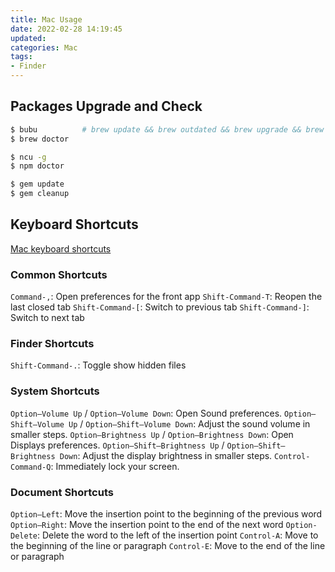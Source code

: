 ```yaml
---
title: Mac Usage
date: 2022-02-28 14:19:45
updated:
categories: Mac
tags:
- Finder
---
```


## Packages Upgrade and Check
``` bash
$ bubu          # brew update && brew outdated && brew upgrade && brew cleanup
$ brew doctor

$ ncu -g
$ npm doctor

$ gem update
$ gem cleanup
```

## Keyboard Shortcuts
[Mac keyboard shortcuts](https://support.apple.com/en-us/HT201236)

### Common Shortcuts
`Command-,`: Open preferences for the front app
`Shift-Command-T`: Reopen the last closed tab
`Shift-Command-[`: Switch to previous tab
`Shift-Command-]`: Switch to next tab

### Finder Shortcuts
`Shift-Command-.`: Toggle show hidden files

### System Shortcuts
`Option–Volume Up` / `Option–Volume Down`: Open Sound preferences.
`Option–Shift–Volume Up` / `Option–Shift–Volume Down`: Adjust the sound volume in smaller steps.
`Option–Brightness Up` / `Option–Brightness Down`: Open Displays preferences.
`Option–Shift–Brightness Up` / `Option–Shift–Brightness Down`: Adjust the display brightness in smaller steps.
`Control-Command-Q`: Immediately lock your screen.

### Document Shortcuts
`Option–Left`: Move the insertion point to the beginning of the previous word
`Option–Right`: Move the insertion point to the end of the next word
`Option-Delete`: Delete the word to the left of the insertion point
`Control-A`: Move to the beginning of the line or paragraph
`Control-E`: Move to the end of the line or paragraph
